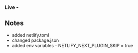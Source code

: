 ### Live - 


## Notes

- added netlify.toml
- changed package.json
- added env variables - NETLIFY_NEXT_PLUGIN_SKIP = true